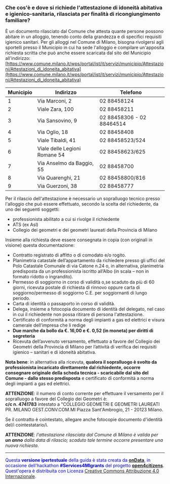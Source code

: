 ### Che cos'è e dove si richiede l'attestazione di idoneità abitativa e igienico-sanitaria, rilasciata per finalità di ricongiungimento familiare?

È un documento rilasciato dal Comune che attesta quante persone possono abitare in un alloggio, tenendo conto della grandezza e di specifici requisiti igienico sanitari. Per gli alloggi nel Comune di Milano, bisogna rivolgersi agli sportelli presso il Municipio in cui ha sede l'alloggio e compilare un'apposita richiesta scritta che può anche essere scaricata dal sito del Municipio all'indirizzo:<br>
[https://www.comune.milano.it/wps/portal/ist/it/servizi/municipio/Attestazioni/Attestazioni_di_idoneita_abitativa](https://www.comune.milano.it/wps/portal/ist/it/servizi/municipio/Attestazioni/Attestazioni_di_idoneita_abitativa)

|Municipio|Indirizzo|Telefono|
|---|---|---|
|1|Via Marconi, 2|02 88458124|
|2|Viale Zara, 100|02 88458211|
|3|Via Sansovino, 9|02 88458306 - 02 88464514|
|4|Via Oglio, 18|02 88458408|
|5|Viale Tibaldi, 41|02 88458523/524|
|6|Viale delle Legioni Romane 54|02 88458623/625|
|7|Via Anselmo da Baggio, 55|02 88458700|
|8|Via Quarenghi, 21|02 88458800/816|
|9|Via Guerzoni, 38|02 88458777|

Per il rilascio dell'attestazione è necessario un sopralluogo tecnico
presso l'alloggio che può essere effettuato, secondo la scelta del
richiedente, da uno dei seguenti soggetti:

- professionista abilitato a cui si rivolge il richiedente
- ATS (ex Asl)
- Collegio dei geometri e dei geometri laureati della Provincia di Milano

Insieme alla richiesta deve essere consegnata in copia (con originali in visione) questa documentazione:

- Contratto registrato di affitto o di comodato e/o rogito.
- Planimetria  catastale  dell’appartamento  da  richiedere  presso  gli  uffici  del  Polo Catastale Comunale di via Catone n.24 o, in alternativa, planimetria predisposta da un professionista iscritto all’Albo (in scala – non in formato ridotto o ingrandito).
- Permesso di soggiorno in corso di validità o,se scaduto da più di 60 giorni, ricevuta postale di richiesta di rinnovo oppure carta di soggiorno/permesso di soggiorno C.E. per soggiornanti di lungo periodo.
- Carta di identità o passaporto in corso di validità.
- Delega, insieme a fotocopia documento di identità del delegato, nel caso in cui il richiedente non possa ritirare di persona l'attestazione.
- Certificato di conformità a norma degli impianti a gas ed elettrici  e visura camerale dell’impresa che li redige
- **Due marche da bollo da €. 16,00 e €. 0,52 (in moneta) per diritti di segreteria**
- Ricevuta dell’avvenuto versamento, effettuato a favore del Collegio dei Geometri della Provincia di Milano per l’attività di verifica dei requisiti igienico – sanitari e di idoneità abitativa.

**Nota bene**: in alternativa alla ricevuta, **qualora il sopralluogo è svolto da professionista incaricato direttamente dal richiedente, occorre consegnare originale della scheda tecnica -  scaricabile  dal  sito  del  Comune  -  dallo  stesso predisposta** e certificato di conformità a norma degli impianti a gas ed elettrici.

**ATTENZIONE**: il numero di conto corrente per effettuare il versamento per il sopralluogo a favore del Collegio dei Geometri è: <br>**c/c n. 4741783** intestato a "COLLEGIO GEOMETRI E GEOMETRI LAUREATI PR. MILANO GEST.CONV.COM.MI Piazza Sant'Ambrogio, 21 - 20123 Milano.

Se il contratto è cointestato, allegare anche fotocopie documento
d'identità del/i cointestatario/i.

**ATTENZIONE**: *l'attestazione rilasciata dal Comune di Milano è valida per **un anno** dalla data di rilascio; scaduto tale termine occorre presentare una nuova richiesta*.

---
<footer style="color:blue !important;">
<div id="about">
Questa <strong>versione ipertestuale</strong> della guida è stata creata da <a href="http://ondata.it/" target="_blank"><strong>onData</strong></a>, in occasione dell'hackathon <strong>#Services4MIgrants</strong> del progetto <a href="http://open4citizens.eu/" target="_blank"><strong>open4citizens</strong></a>.
</div>
<div id="licenza">
Quest'opera è distribuita con Licenza <a rel="license" href="http://creativecommons.org/licenses/by/4.0/">Creative Commons Attribuzione 4.0 Internazionale</a>.
</div>
</footer>
